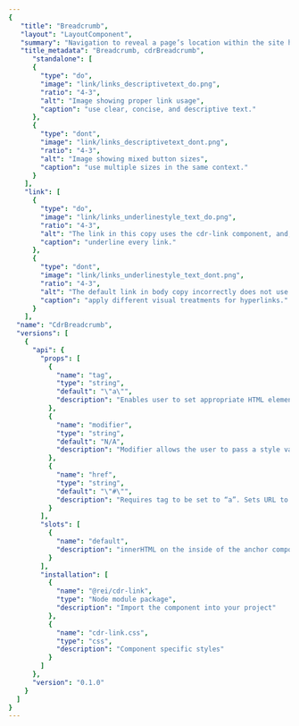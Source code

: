 ```yaml
---
{
   "title": "Breadcrumb",
   "layout": "LayoutComponent",
   "summary": "Navigation to reveal a page’s location within the site hierarchy.",
   "title_metadata": "Breadcrumb, cdrBreadcrumb",
	  "standalone": [
      {
        "type": "do",
        "image": "link/links_descriptivetext_do.png",
        "ratio": "4-3",
        "alt": "Image showing proper link usage",
        "caption": "use clear, concise, and descriptive text."
      },
      {
        "type": "dont",
        "image": "link/links_descriptivetext_dont.png",
        "ratio": "4-3",
        "alt": "Image showing mixed button sizes",
        "caption": "use multiple sizes in the same context."
      }
    ],
    "link": [
      {
        "type": "do",
        "image": "link/links_underlinestyle_text_do.png",
        "ratio": "4-3",
        "alt": "The link in this copy uses the cdr-link component, and, so correctly uses an underline",
        "caption": "underline every link."
      },
      {
        "type": "dont",
        "image": "link/links_underlinestyle_text_dont.png",
        "ratio": "4-3",
        "alt": "The default link in body copy incorrectly does not use an underline",
        "caption": "apply different visual treatments for hyperlinks."
      }
    ],
  "name": "CdrBreadcrumb",
  "versions": [
    {
      "api": {
        "props": [
          {
            "name": "tag",
            "type": "string",
            "default": "\"a\"",
            "description": "Enables user to set appropriate HTML element tag. {a, button}"
          },
          {
            "name": "modifier",
            "type": "string",
            "default": "N/A",
            "description": "Modifier allows the user to pass a style variant to this component  Possible values: standalone"
          },
          {
            "name": "href",
            "type": "string",
            "default": "\"#\"",
            "description": "Requires tag to be set to “a”. Sets URL to cdr-link href property"
          }
        ],
        "slots": [
          {
            "name": "default",
            "description": "innerHTML on the inside of the anchor component"
          }
        ],
        "installation": [
          {
            "name": "@rei/cdr-link",
            "type": "Node module package",
            "description": "Import the component into your project"
          },
          {
            "name": "cdr-link.css",
            "type": "css",
            "description": "Component specific styles"
          }
        ]
      },
      "version": "0.1.0"
    }
  ]
}
---
```


<cdr-doc-tabs>
<template slot="Overview">
<cdr-doc-table-of-contents-shell>

## Default

Complete breadcrumb string with all items visible.

<cdr-doc-example-code-pair repository-href="https://github.com/rei/rei-cedar/tree/18.07.1/src/components/breadcrumb" sandbox-href="https://codesandbox.io/s/jnv1rko1z9" >

```html
  <cdr-breadcrumb :truncation-enabled="false" :items="[{item:{url:'', name: 'Snowboarding'}},{item:{url:'', name: 'Snowboard Clothing'}},{item:{url:'', name: 'Kids\' Snowboard Clothing'}}]"/>
```

</cdr-doc-example-code-pair>

## Truncated

Long breadcrumbs shortened to display the last 2 links in the trail, with hidden links indicated by ellipsis.

<cdr-doc-example-code-pair repository-href="https://github.com/rei/rei-cedar/tree/18.07.1/src/components/breadcrumb" sandbox-href="https://codesandbox.io/s/jnv1rko1z9">

```html
    <cdr-breadcrumb :items="[{item:{url:'', name: 'Kids\' Snowboard Clothing Accessories'}},{item:{url:'', name: 'Kids\' Snowboard Gloves and Mittens'}}]"/>
```

</cdr-doc-example-code-pair>

<template slot="Design Guidelines">
<cdr-doc-table-of-contents-shell
    :appended-nav-items="[
      {
        text: 'Related Components'
      },
      {
        text: 'buttons',
        href: '../button/'
      },
      {
        text: 'CTA Buttons'
      }
    ]">

  <cdr-doc-alert/>

## Use when

- Navigating to another page or a different portion of the same page

## Don’t use when

- Navigating a user from promotional or campaign content. Instead, use Call-to-action

## Foundations

- Link styles are adapted based on context, such as for links included in the Breadcrumb, Menus and Navigation

## Content

- If screen space for text is minimal:
  - Use link labels that are descriptive. Do not use “click here” or “start here”
  - Describe the link’s destination when clicked
  - Use descriptive hidden text to explain the link
  - For example, if the Learn more link is connected to a control for pick up in store, then the hidden or descriptive text would be “Learn more about pick up in store”

## Behavior

**Choosing a Button or Link**

- When making decisions about using this component styled as a link or a button, consider the following:

| **Links**                                                                                           | **Buttons**                                                                          |
| --------------------------------------------------------------------------------------------------- | ------------------------------------------------------------------------------------ |
| Answers the question, "Where can I go"                                                              | Answers the question, "What can I do"                                                |
| Search engine crawlers can follow anchors for links (`<a>`)                                         | Search engine crawlers **cannot** follow links that are submitted by input or button |
| Default keyboard behavior is triggered using the Enter key                                          | Default keyboard behavior is triggered using the Space or Enter key                  |
| **Cannot be disabled** like buttons but can be made inert with tabindex="-1" and aria-hidden="true" | Can be disabled with disabled attribute                                              |


- Apply the following use cases when deciding when to use links as anchors or buttons:

<do-dont :examples="$page.frontmatter.standalone" />

- Use underline text style for links in paragraphs.

<do-dont :examples="$page.frontmatter.link" />

## Accessibility

- To ensure that usage of this component complies with accessibility guidelines, do the following:
  - Don’t use the word “link” in your links. Screen readers tell users when they encounter a link
  - Don’t capitalize links. Some screen readers read capitalized text letter-by-letter. Instead, use sentence case
  - Keep link text concise.  Restrict link text length to a maximum of 100 characters
  - Restrict the number of text links on a page. Screen reader can read all the links on a page
  - When using images as links, the ALT attribute acts as the link text. Describe the image and tell the user what activating the link will do
  - Ensure links can be accessed via the keyboard. Don’t manipulate the default tab index
  - Ensure assistive technology can find all links on a page by:
    - Using link labels that are descriptive. Do not use  “click here” or “start here”
    - Describing the link’s destination when clicked
  - Use hidden text that can be read by screen readers, to the cdr-sr-only class tag for links add the following
    - For in-page anchor links, use a standard preceding phrase such as “In this page” or “This page contains the following content”
    - For opening a window, always alert the user by adding text such as “(opens in new window)”
- This component has compliance with following WebAIM’s accessibility guidelines:
  - [WCAG SC 1.4.3: Contrast (Minimum)](https://www.w3.org/TR/WCAG20/#visual-audio-contrast-contrast): Cedar Design System text color uses a Level AA contrast ratio of 4.5:1 contrast between the text color and the background, only when using the text color pairings
- It is possible to define this component as a link or button using modifiers. Both types of modifiers can:
  - Receive keyboard focus by default
  - Enable states: Focus, Hover, and Active

</cdr-doc-table-of-contents-shell>
</template>

<template slot="API">
<cdr-doc-table-of-contents-shell
    :appended-nav-items="[
      {
        text: 'Related Components'
      },
      {
        text: 'buttons',
        href: '../button/'
      },
      {
        text: 'CTA Buttons'
      }
    ]">

## Properties

<cdr-doc-api type="prop" />

## Slots

<cdr-doc-api type="slot" />

## Installation

Resources are available within the [cdr-link package](https://www.npmjs.com/package/@rei/cdr-link):

<cdr-doc-api type="installation" />

- Component: `@rei/cdr-link`
- Component styles: `cdr-link.css`

To incorporate the required assets for a component, use the following steps:

### #1. Install using NPM

Install the `cdr-link` package using `npm` in your terminal:

_Terminal_

```terminal
    npm i -s @rei/cdr-link
```

### #2. Import Dependencies

_main.js_

```javascript
// import your required css.
import "@rei/cdr-link/dist/cdr-link.css";

// If your link will display an icon ensure you also include the icon’s css file.
import "@rei/cdr-link/dist/cdr-icon.css";
```

### #3. Add component to a template

_local.vue_

```vue
<template>
...
    <cdr-link href="rei.com">Ten Essentials.</cdr-link>
...
</template>

<script>
import { CdrLink } from '@rei/cdr-link';
export default {
  ...
  components: {
     CdrLink
  }
}
</script>
```

## Usage

By default, the component renders using an anchor element and requires an href attribute or tag to render a valid accessible link.

```vue
  <cdr-link href="http://rei.com">
    Visit REI
  </cdr-link>
```

Use the tag prop to render the link as a `<button>` element that presents a link appearance without an `href` attribute.

```vue
  <cdr-link tag="button">
    Show Details
  </cdr-link>
```

## Style Modifiers

To effect the visual presentation pass the following variants to the modifier attribute of the cdr-link component.

- **Standalone**: Include as an independent call to action to expand content, remove filters, or provide additional information.

## Accessibility

To ensure that usage of this component complies with accessibility guidelines, do the following:

- Always use a `<button>` element via the `tag` prop when there is no href attribute that can be applied to the link. Examples are:
  - Toggling a display to full screen
  - Opening a modal window
  - Triggering a popup menu
  - Playing media content
- Always use the default `<a>` element for a link when the link will navigate the user to the location specified by the href attribute
- Ensure links can be accessed via the keyboard. Don’t manipulate the default tab index
- Ensure assistive technology can find all links on a page by:
  - Using link labels that are descriptive. Do not use “click here” or “start here”
  - Describing the link’s destination when clicked
  - Always providing a href attribute. Empty href attributes are not considered true links

This component has compliance with following WebAIM’s accessibility guidelines:

- [WCAG SC 1.4.3: Contrast (Minimum)](https://www.w3.org/TR/WCAG20/#visual-audio-contrast-contrast): Cedar Design System text color uses a Level AA contrast ratio of 4.5:1 contrast between the text color and the background, only when using the text color pairings

</cdr-doc-table-of-contents-shell>
</template>

<template slot="History">

## 1.0.0

### What's new

**CdrLink** component:

- Displays as an inline or standalone variant
- Can render using an anchor or button element
- Includes a property to allow the cdr-icon fill color to inherit the link color value
- Support for a cdr-icon to display on left, on right, or, both. Git commit reference [9d404f4](https://github.com/rei/rei-cedar/commit/9d404f4)

</template>
</cdr-doc-tabs>
